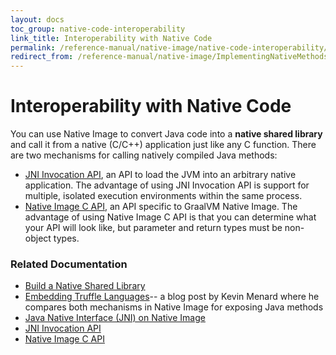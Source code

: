 ```yaml
---
layout: docs
toc_group: native-code-interoperability
link_title: Interoperability with Native Code
permalink: /reference-manual/native-image/native-code-interoperability/
redirect_from: /reference-manual/native-image/ImplementingNativeMethodsInJavaWithSVM/
---
```


# Interoperability with Native Code

You can use Native Image to convert Java code into a **native shared library** and call it from a native (C/C++) application just like any C function. 
There are two mechanisms for calling natively compiled Java methods:

- [JNI Invocation API](https://docs.oracle.com/en/java/javase/17/docs/specs/jni/invocation.html), an API to load the JVM into an arbitrary native application. The advantage of using JNI Invocation API is support for multiple, isolated execution environments within the same process. 
- [Native Image C API](C-API.md), an API specific to GraalVM Native Image. The advantage of using Native Image C API is that you can determine what your API will look like, but parameter and return types must be non-object types.

### Related Documentation

- [Build a Native Shared Library](guides/build-native-shared-library.md)
- [Embedding Truffle Languages](https://nirvdrum.com/2022/05/09/truffle-language-embedding.html)-- a blog post by Kevin Menard where he compares both mechanisms in Native Image for exposing Java methods
- [Java Native Interface (JNI) on Native Image](JNI.md)
- [JNI Invocation API](JNIInvocationAPI.md)
- [Native Image C API](C-API.md)
